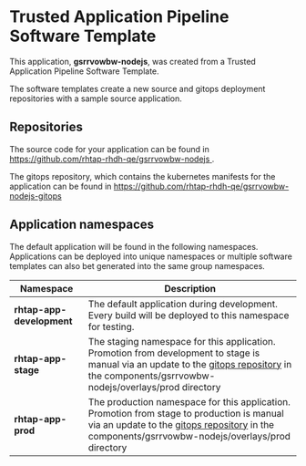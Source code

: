 # Trusted Application Pipeline Software Template

This application, **gsrrvowbw-nodejs**, was created from a Trusted Application Pipeline Software Template.

The software templates create a new source and gitops deployment repositories with a sample source application. 

## Repositories

The source code for your application can be found in [https://github.com/rhtap-rhdh-qe/gsrrvowbw-nodejs ](https://github.com/rhtap-rhdh-qe/gsrrvowbw-nodejs ).
 
The gitops repository, which contains the kubernetes manifests for the application can be found in 
[https://github.com/rhtap-rhdh-qe/gsrrvowbw-nodejs-gitops ](https://github.com/rhtap-rhdh-qe/gsrrvowbw-nodejs-gitops ) 

## Application namespaces 

The default application will be found in the following namespaces. Applications can be deployed into unique namespaces or multiple software templates can also bet generated into the same group namespaces.  

|  Namespace   |  Description   |  
| -------- | -------- |   
| **rhtap-app-development** | The default application during development. Every build will be deployed to this namespace for testing. | 
| **rhtap-app-stage** | The staging namespace for this application. Promotion from development to stage is manual via an update to the [gitops repository](https://github.com/rhtap-rhdh-qe/gsrrvowbw-nodejs-gitops ) in the components/gsrrvowbw-nodejs/overlays/prod directory |  
| **rhtap-app-prod** | The production namespace for this application. Promotion from stage to production is manual via an update to the [gitops repository](https://github.com/rhtap-rhdh-qe/gsrrvowbw-nodejs-gitops ) in the components/gsrrvowbw-nodejs/overlays/prod directory | 